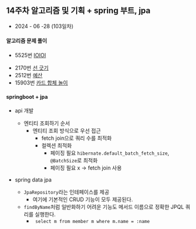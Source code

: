 ## 14주차 알고리즘 및 기획 + spring 부트, jpa

- 2024 - 06 -28 (103일차)

#### 알고리즘 문제 풀이

- 5525번 [IOIOI](https://github.com/dongyeoppp/Jungle_TIL/blob/main/jungle_week14/bk_5525.py)    
* 2170번 [선 긋기](https://github.com/dongyeoppp/Jungle_TIL/blob/main/jungle_week14/bk_2170.py)    
* 2512번 [예산](https://github.com/dongyeoppp/Jungle_TIL/blob/main/jungle_week14/bk_2512.py)    
* 15903번 [카드 합체 놀이](https://github.com/dongyeoppp/Jungle_TIL/blob/main/jungle_week14/bk_15903.py)      

#### springboot + jpa

- api 개발

  - 엔티티 조회하기 순서
    - 엔티티 조회 방식으로 우선 접근
      - fetch join으로 쿼리 수를 최적화
      - 컬렉션 최적화
        - 페이징 필요 `hibernate.default_batch_fetch_size`, `@BatchSize`로 최적화
        - 페이징 필요 x -> fetch join 사용

- spring data jpa
  - `JpaRepository`라는 인테페이스를 제공
    - 여기에 기본적인 CRUD 기능이 모두 제공된다.
  - `findByName`처럼 일반화하기 어려운 기능도 메서드 이름으로 정확한 JPQL 쿼리를 실행한다.
    - ` select m from member m where m.name = :name`
